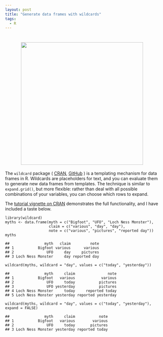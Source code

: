 ```yaml
---
layout: post
title: "Generate data frames with wildcards"
tags: 
  - R
---
```


<h1 style="text-align: center">
  <img width="400" src="{{ base }}/img/wildcard.png" alt="">
</h1>

The <code>wildcard</code> package (
<a href="https://CRAN.R-project.org/package=wildcard">CRAN</a>,
<a href="https://github.com/wlandau/wildcard">GitHub</a>
) is a templating mechanism for data frames in R. Wildcards are placeholders for text, and you can evaluate them to generate new data frames from templates. The technique is similar to `expand.grid()`, but more flexible: rather than deal with all possible combinations of your variables, you can choose which rows to expand.

The <a href="https://CRAN.R-project.org/package=wildcard/vignettes/wildcard.html">tutorial vignette on CRAN</a> demonstrates the full functionality, and I have included a taste below.

<pre><code>library(wildcard)
myths <- data.frame(myth = c("Bigfoot", "UFO", "Loch Ness Monster"), 
                    claim = c("various", "day", "day"), 
                    note = c("various", "pictures", "reported day"))
myths
</code></pre>

<pre style = "background: transparent"><code style = "background: transparent">##                myth   claim         note
## 1           Bigfoot various      various
## 2               UFO     day     pictures
## 3 Loch Ness Monster     day reported day
</code></pre>

<pre><code>wildcard(myths, wildcard = "day", values = c("today", "yesterday"))
</code></pre>

<pre style = "background: transparent"><code style = "background: transparent">##                myth     claim               note
## 1           Bigfoot   various            various
## 2               UFO     today           pictures
## 3               UFO yesterday           pictures
## 4 Loch Ness Monster     today     reported today
## 5 Loch Ness Monster yesterday reported yesterday
</code></pre>

<pre><code>wildcard(myths, wildcard = "day", values = c("today", "yesterday"), expand = FALSE)
</code></pre>

<pre style = "background: transparent"><code style = "background: transparent">##                myth     claim           note
## 1           Bigfoot   various        various
## 2               UFO     today       pictures
## 3 Loch Ness Monster yesterday reported today
</code></pre>
